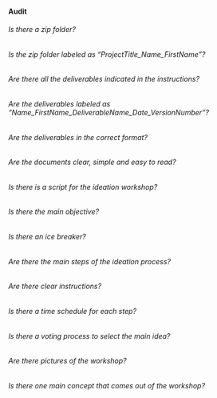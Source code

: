 #### Audit

###### Is there a zip folder?
###### Is the zip folder labeled as “ProjectTitle_Name_FirstName”?
###### Are there all the deliverables indicated in the instructions?
###### Are the deliverables labeled as “Name_FirstName_DeliverableName_Date_VersionNumber”?
###### Are the deliverables in the correct format?
###### Are the documents clear, simple and easy to read?
###### Is there is a script for the ideation workshop? 
###### Is there the main objective?
###### Is there an ice breaker?
###### Are there the main steps of the ideation process?
###### Are there clear instructions?
###### Is there a time schedule for each step?
###### Is there a voting process to select the main idea?
###### Are there pictures of the workshop?
###### Is there one main concept that comes out of the workshop?
